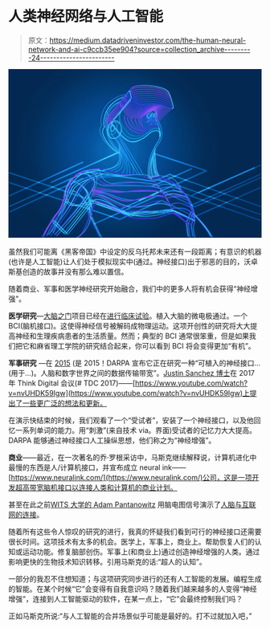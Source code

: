 # 人类神经网络与人工智能

> 原文：<https://medium.datadriveninvestor.com/the-human-neural-network-and-ai-c9ccb35ee904?source=collection_archive---------24----------------------->

![](img/6a4c4d13df54aaf3d07b0e2411f3ed70.png)

虽然我们可能离《黑客帝国》中设定的反乌托邦未来还有一段距离；有意识的机器(也许是人工智能)让人们处于模拟现实中(通过。神经接口)出于邪恶的目的，沃卓斯基创造的故事并没有那么难以置信。

随着商业、军事和医学神经研究开始融合，我们中的更多人将有机会获得“神经增强”。

**医学研究**—[大脑之门](https://www.braingate.org/)项目已经在[进行临床试验](https://clinicaltrials.gov/ct2/show/NCT00912041?term=braingate&rank=1)。植入大脑的微电极通过。一个 BCI(脑机接口)。这使得神经信号被解码成物理运动。这项开创性的研究将大大提高神经和生理疾病患者的生活质量。然而；典型的 BCI 通常很笨重，但是如果我们把它和麻省理工学院的研究结合起来，你可以看到 BCI 将会变得更加“有机”。

**军事研究** —在 [2015](https://www.darpa.mil/news-events/2015-01-19) (是 2015！DARPA 宣布它正在研究一种“可植入的神经接口…(用于…)。人脑和数字世界之间的数据传输带宽”。[Justin Sanchez 博士](https://www.darpa.mil/staff/dr-justin-sanchez)在 2017 年 Think Digital 会议(# TDC 2017)——[https://www.youtube.com/watch?v=nvUHDK59Igw](https://www.youtube.com/watch?v=nvUHDK59Igw)上提出了一些更广泛的想法和更新。

在演示快结束的时候，我们观看了一个“受试者”，安装了一个神经接口，以及他回忆一系列单词的能力。用“刺激”(来自技术 via。界面)受试者的记忆力大大提高。DARPA 能够通过神经接口人工操纵思想，他们称之为“神经增强”。

**商业**——最近，在一次著名的乔·罗根采访中，马斯克继续解释说，计算机进化中最慢的东西是人/计算机接口，并宣布成立 neural ink——[https://www.neuralink.com/](https://www.neuralink.com/)公司，这是一项开发超高带宽脑机接口以连接人类和计算机的商业计划。

甚至在此之前[WITS 大学的 Adam Pantanowitz](https://twitter.com/apophenist) 用脑电图信号演示了[人脑与互联网的连接](https://medicalxpress.com/news/2017-09-biomedical-human-brain-internet-real.html)。

随着所有这些令人惊叹的研究的进行，我真的怀疑我们看到可行的神经接口还需要很长时间。这项技术有太多的机会。医学上，军事上，商业上。帮助恢复人们的认知或运动功能。修复脑部创伤。军事上(和商业上)通过创造神经增强的人类。通过影响更快的生物技术知识转移。引用马斯克的话:“超人的认知”。

一部分的我忍不住想知道；与这项研究同步进行的还有人工智能的发展。编程生成的智能。在某个时候“它”会变得有自我意识吗？随着我们越来越多的人变得“神经增强”，连接到人工智能驱动的软件，在某一点上，“它”会最终控制我们吗？

正如马斯克所说:“与人工智能的合并场景似乎可能是最好的。打不过就加入吧，”